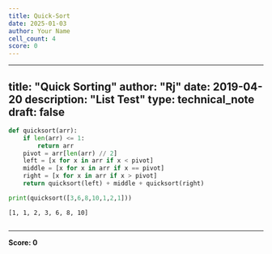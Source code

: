 ```yaml
---
title: Quick-Sort
date: 2025-01-03
author: Your Name
cell_count: 4
score: 0
---
```


---
title: "Quick Sorting"
author: "Rj"
date: 2019-04-20
description: "List Test"
type: technical_note
draft: false
---

```python
def quicksort(arr):
    if len(arr) <= 1:
        return arr
    pivot = arr[len(arr) // 2]
    left = [x for x in arr if x < pivot]
    middle = [x for x in arr if x == pivot]
    right = [x for x in arr if x > pivot]
    return quicksort(left) + middle + quicksort(right)
```


```python
print(quicksort([3,6,8,10,1,2,1]))
```

    [1, 1, 2, 3, 6, 8, 10]



```python

```


---
**Score: 0**